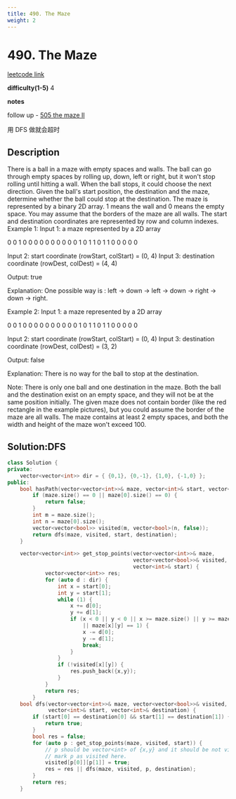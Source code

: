 ```yaml
---
title: 490. The Maze
weight: 2
---
```

# 490. The Maze
[leetcode link](https://leetcode.com/problems/the-maze/)

**difficulty(1-5)** 
4

**notes**   

follow up - [505 the maze II](505)

用 DFS 做就会超时

## Description
There is a ball in a maze with empty spaces and walls. The ball can go through empty spaces by rolling up, down, left or right, but it won't stop rolling until hitting a wall. When the ball stops, it could choose the next direction.
Given the ball's start position, the destination and the maze, determine whether the ball could stop at the destination.
The maze is represented by a binary 2D array. 1 means the wall and 0 means the empty space. You may assume that the borders of the maze are all walls. The start and destination coordinates are represented by row and column indexes.
Example 1:
Input 1: a maze represented by a 2D array

0 0 1 0 0
0 0 0 0 0
0 0 0 1 0
1 1 0 1 1
0 0 0 0 0

Input 2: start coordinate (rowStart, colStart) = (0, 4)
Input 3: destination coordinate (rowDest, colDest) = (4, 4)

Output: true

Explanation: One possible way is : left -> down -> left -> down -> right -> down -> right.

Example 2:
Input 1: a maze represented by a 2D array

0 0 1 0 0
0 0 0 0 0
0 0 0 1 0
1 1 0 1 1
0 0 0 0 0

Input 2: start coordinate (rowStart, colStart) = (0, 4)
Input 3: destination coordinate (rowDest, colDest) = (3, 2)

Output: false

Explanation: There is no way for the ball to stop at the destination.

Note:
There is only one ball and one destination in the maze.
Both the ball and the destination exist on an empty space, and they will not be at the same position initially.
The given maze does not contain border (like the red rectangle in the example pictures), but you could assume the border of the maze are all walls.
The maze contains at least 2 empty spaces, and both the width and height of the maze won't exceed 100.


## Solution:DFS
```c++
class Solution {
private:
    vector<vector<int>> dir = { {0,1}, {0,-1}, {1,0}, {-1,0} };
public:
    bool hasPath(vector<vector<int>>& maze, vector<int>& start, vector<int>& destination) {
        if (maze.size() == 0 || maze[0].size() == 0) {
            return false;
        }
        int m = maze.size();
        int n = maze[0].size();
        vector<vector<bool>> visited(m, vector<bool>(n, false));
        return dfs(maze, visited, start, destination);
    }

    vector<vector<int>> get_stop_points(vector<vector<int>>& maze,
                                        vector<vector<bool>>& visited,
                                        vector<int>& start) {
            vector<vector<int>> res;
            for (auto d : dir) {
                int x = start[0];
                int y = start[1];
                while (1) {
                    x += d[0];
                    y += d[1];
                    if (x < 0 || y < 0 || x >= maze.size() || y >= maze[0].size()
                        || maze[x][y] == 1) {
                        x -= d[0];
                        y -= d[1];
                        break;
                    }
                }
                if (!visited[x][y]) {
                    res.push_back({x,y});
                }
            }
            return res;
        }
    bool dfs(vector<vector<int>>& maze, vector<vector<bool>>& visited,
             vector<int>& start, vector<int>& destination) {
        if (start[0] == destination[0] && start[1] == destination[1]) {
            return true;
        }
        bool res = false;
        for (auto p : get_stop_points(maze, visited, start)) {
            // p should be vector<int> of {x,y} and it should be not visited yet point
            // mark p as visited here.
            visited[p[0]][p[1]] = true;
            res = res || dfs(maze, visited, p, destination);
        }
        return res;
    }
```